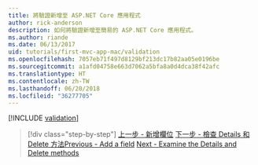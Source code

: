 ```yaml
---
title: 將驗證新增至 ASP.NET Core 應用程式
author: rick-anderson
description: 如何將驗證新增至簡易的 ASP.NET Core 應用程式。
ms.author: riande
ms.date: 06/13/2017
uid: tutorials/first-mvc-app-mac/validation
ms.openlocfilehash: 7057eb71f497d8129bf213dc17b82aa05e0196be
ms.sourcegitcommit: a1afd04758e663d7062a5bfa8a0d4dca38f42afc
ms.translationtype: HT
ms.contentlocale: zh-TW
ms.lasthandoff: 06/20/2018
ms.locfileid: "36277705"
---
```

[!INCLUDE [validation](../../includes/mvc-intro/validation.md)]

> [!div class="step-by-step"]
> <span data-ttu-id="0e988-103">[上一步 - 新增欄位](new-field.md)
> [下一步 - 檢查 Details 和 Delete 方法](xref:tutorials/first-mvc-app/details)</span><span class="sxs-lookup"><span data-stu-id="0e988-103">[Previous - Add a field](new-field.md)
[Next - Examine the Details and Delete methods](xref:tutorials/first-mvc-app/details)</span></span>


